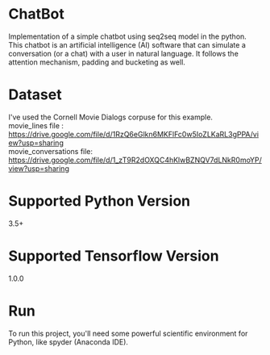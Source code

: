# ChatBot
Implementation of a simple chatbot using seq2seq model in the python. This chatbot is an artificial intelligence (AI) software that can simulate a conversation (or a chat) with a user in natural language. It follows the attention mechanism, padding and bucketing as well.


# Dataset

I've used the Cornell Movie Dialogs corpuse for this example.\
movie_lines file : https://drive.google.com/file/d/1RzQ6eGlkn6MKFlFc0w5IoZLKaRL3gPPA/view?usp=sharing \
movie_conversations file: https://drive.google.com/file/d/1_zT9R2dOXQC4hKlwBZNQV7dLNkR0moYP/view?usp=sharing

# Supported Python Version 
3.5+

# Supported Tensorflow Version
1.0.0

# Run
To run this project, you'll need some powerful scientific environment for Python, like spyder (Anaconda IDE).

